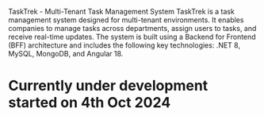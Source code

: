 TaskTrek - Multi-Tenant Task Management System
TaskTrek is a task management system designed for multi-tenant environments. It enables companies to manage tasks across departments, assign users to tasks, and receive real-time updates. The system is built using a Backend for Frontend (BFF) architecture and includes the following key technologies: .NET 8, MySQL, MongoDB, and Angular 18.


<h1>Currently under development started on 4th Oct 2024</h1>
